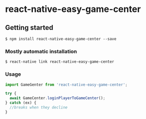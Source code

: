 
# react-native-easy-game-center

## Getting started

`$ npm install react-native-easy-game-center --save`

### Mostly automatic installation

`$ react-native link react-native-easy-game-center`

### Usage

```ts
import GameGenter from 'react-native-easy-game-center';

try {
  await GameCenter.loginPlayerToGameCenter();
} catch (ex) {
  //breaks when they decline
}
```
